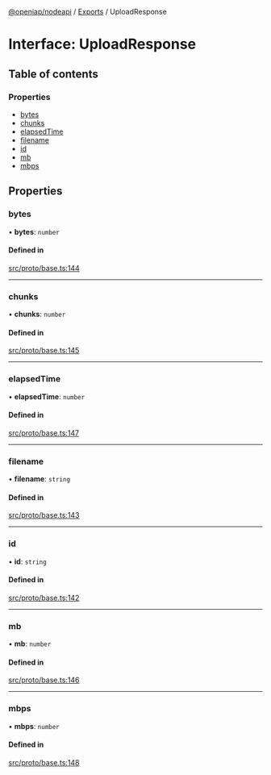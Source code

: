 [@openiap/nodeapi](../README.md) / [Exports](../modules.md) / UploadResponse

# Interface: UploadResponse

## Table of contents

### Properties

- [bytes](UploadResponse.md#bytes)
- [chunks](UploadResponse.md#chunks)
- [elapsedTime](UploadResponse.md#elapsedtime)
- [filename](UploadResponse.md#filename)
- [id](UploadResponse.md#id)
- [mb](UploadResponse.md#mb)
- [mbps](UploadResponse.md#mbps)

## Properties

### bytes

• **bytes**: `number`

#### Defined in

[src/proto/base.ts:144](https://github.com/openiap/nodeapi/blob/a159861/src/proto/base.ts#L144)

___

### chunks

• **chunks**: `number`

#### Defined in

[src/proto/base.ts:145](https://github.com/openiap/nodeapi/blob/a159861/src/proto/base.ts#L145)

___

### elapsedTime

• **elapsedTime**: `number`

#### Defined in

[src/proto/base.ts:147](https://github.com/openiap/nodeapi/blob/a159861/src/proto/base.ts#L147)

___

### filename

• **filename**: `string`

#### Defined in

[src/proto/base.ts:143](https://github.com/openiap/nodeapi/blob/a159861/src/proto/base.ts#L143)

___

### id

• **id**: `string`

#### Defined in

[src/proto/base.ts:142](https://github.com/openiap/nodeapi/blob/a159861/src/proto/base.ts#L142)

___

### mb

• **mb**: `number`

#### Defined in

[src/proto/base.ts:146](https://github.com/openiap/nodeapi/blob/a159861/src/proto/base.ts#L146)

___

### mbps

• **mbps**: `number`

#### Defined in

[src/proto/base.ts:148](https://github.com/openiap/nodeapi/blob/a159861/src/proto/base.ts#L148)
